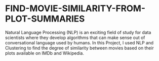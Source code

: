 # FIND-MOVIE-SIMILARITY-FROM-PLOT-SUMMARIES
Natural Language Processing (NLP) is an exciting field of study for data scientists where they develop algorithms that can make sense out of conversational language used by humans. In this Project, I used NLP and Clustering to find the degree of similarity between movies based on their plots available on IMDb and Wikipedia.
